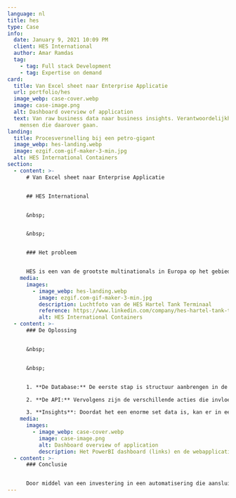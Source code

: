 ```yaml
---
language: nl
title: hes
type: Case
info:
  date: January 9, 2021 10:09 PM
  client: HES International
  author: Amar Ramdas
  tag:
    - tag: Full stack Development
    - tag: Expertise on demand
card:
  title: Van Excel sheet naar Enterprise Applicatie
  url: portfolio/hes
  image_webp: case-cover.webp
  image: case-image.png
  alt: Dashboard overview of application
  text: Van raw business data naar business insights. Verantwoordelijkheden bij de
    mensen die daarover gaan.
landing:
  title: Procesversnelling bij een petro-gigant
  image_webp: hes-landing.webp
  image: ezgif.com-gif-maker-3-min.jpg
  alt: HES International Containers
section:
  - content: >-
      # Van Excel sheet naar Enterprise Applicatie


      ## HES International


      &nbsp;


      &nbsp;


      ### Het probleem


      HES is een van de grootste multinationals in Europa op het gebied van transporteren, verwerken, mengen en opslaan van bulk. Voor HES zijn Hartel tank terminal in de Maasvlakte van Rotterdam werd de planning, status en specificaties van verschillende staalonderdelen bijgehouden in een Excel sheet van meer dan 30.000 regels. U kunt zich wellicht al inbeelden hoe foutgevoelig en onoverzichtelijk dit het proces maakt. Om dit in te perken hebben wij een drievoudige oplossing bedacht.
    media:
      images:
        - image_webp: hes-landing.webp
          image: ezgif.com-gif-maker-3-min.jpg
          description: Luchtfoto van de HES Hartel Tank Terminaal
          reference: https://www.linkedin.com/company/hes-hartel-tank-terminal-b-v
          alt: HES International Containers
  - content: >-
      ### De Oplossing


      &nbsp;


      &nbsp;


      1. **De Database:** De eerste stap is structuur aanbrengen in de Excel sheet. Een goede structuur biedt houvast, overzicht en duidelijkheid. We hebben een code geschreven die het bestaande Excel bestand kon uitlezen en op de gewenste manier kon structureren. &nbsp; &nbsp;

      2. **De API:** Vervolgens zijn de verschillende acties die invloed kunnen hebben op de data losgetrokken, en is geanalyseerd op welk moment deze van toepassing zijn. Zo zijn er API calls geschreven waarmee een fabrieksmedewerker een specifiek onderdeel kan aftekenen, door eerst te kiezen voor de terminal nummer, dan het tanknummer, en vervolgens een gefilterde lijst ziet van de beschikbare onderdelen, met daarbij hun statussen. Er wordt bijgehouden welke medewerker iets aanpast, zodat altijd kan worden herleid waar acties vandaan komen. De medewerker kan dan voor een onderdeel aangeven waar deze zich bevindt in het proces. Vervolgens houdt de applicatie bij wat de status is van alle elementen, en laat zien wanneer een onderdeel, een hele tank of zelfs een hele terminal gereed is. Hierdoor werd een hoop werk weggehaald bij de administratieve medewerkers, en kan de verantwoordelijkheid liggen bij de mensen die over de onderdelen gaan. &nbsp; &nbsp;

      3. **Insights**: Doordat het een enorme set data is, kan er in een oogopslag niet veel gezegd worden over de status van het project door alleen te kijken naar de tabel waar alles in staat. Daarom hebben we met behulp van onze Business Insights expert een PowerBI dashboard opgezet. In dit dashboard worden verschillende zaken interactief weergegeven, gespitst op het management. Zo kan er worden gezien hoeveel vertraging er zit tussen de Planning en de Actuals, hoeveel staal er op welk punt in het proces zit en wat de status van elke terminal is. Dit alles zorgt ervoor dat er geen menselijke handelingen meer verricht hoeven te worden voor het genereren van rapportages. Verder krijgt het management real-time inzichten in de status van het gehele project, met highlights op key waarden. &nbsp; &nbsp;
    media:
      images:
        - image_webp: case-cover.webp
          image: case-image.png
          alt: Dashboard overview of application
          description: Het PowerBI dashboard (links) en de webapplicatie (rechts).
  - content: >-
      ### Conclusie


      Door middel van een investering in een automatisering die aansluit op het huidige werkproces, is er een tool ontwikkeld waarmee tijd van de werknemers bespaard is, de data veiliger is opgeslagen, verantwoordelijkheden verplaatst zijn naar de personen die daarover gaan en heeft het management nieuw inzicht in de status van het project.
---
```

